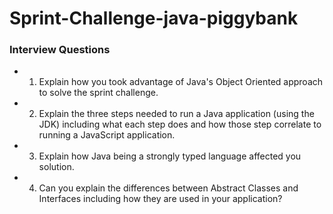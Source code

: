 # Sprint-Challenge-java-piggybank

### Interview Questions 
- 1. Explain how you took advantage of Java's Object Oriented approach to solve the sprint challenge.

- 2. Explain the three steps needed to run a Java application (using the JDK) including what each step does and how those step correlate to running a JavaScript application.

- 3. Explain how Java being a strongly typed language affected you solution.

- 4. Can you explain the differences between Abstract Classes and Interfaces including how they are used in your application?
 
